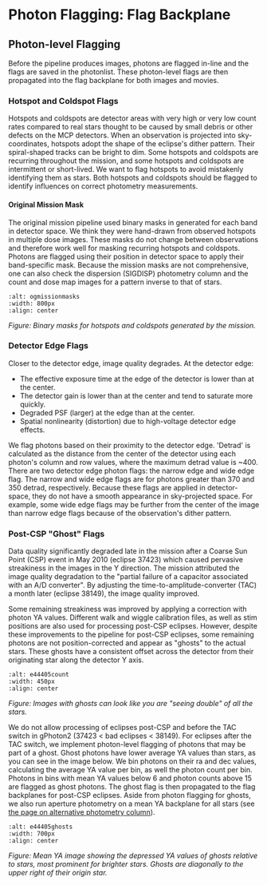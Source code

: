 # Photon Flagging: Flag Backplane 

## Photon-level Flagging 
Before the pipeline produces images, photons are flagged in-line and the flags are saved in the photonlist. These photon-level flags are then propagated into the flag backplane for both images and movies. 

### Hotspot and Coldspot Flags

Hotspots and coldspots are detector areas with very high or very low count rates compared to real stars thought to be caused by small debris or other defects on the MCP detectors. When an observation is projected into sky-coordinates, hotspots adopt the shape of the eclipse's dither pattern. Their spiral-shaped tracks can be bright to dim. Some hotspots and coldspots are recurring throughout the mission, and some hotspots and coldspots are intermittent or short-lived. We want to flag hotspots to avoid mistakenly identifying them as stars. Both hotspots and coldspots should be flagged to identify influences on correct photometry measurements. 

#### Original Mission Mask 
 
The original mission pipeline used binary masks in generated for each band in detector space. We think they were hand-drawn from observed hotspots in multiple dose images. These masks do not change between observations and therefore work well for masking recurring hotspots and coldspots. Photons are flagged using their position in detector space to apply their band-specific mask. Because the mission masks are not comprehensive, one can also check the dispersion (SIGDISP) photometry column and the count and dose map images for a pattern inverse to that of stars. 

```{image} figures/missionmasks.png
:alt: ogmissionmasks
:width: 800px
:align: center
```
*Figure: Binary masks for hotspots and coldspots generated by the mission.*

### Detector Edge Flags 

Closer to the detector edge, image quality degrades. At the detector edge: 
* The effective exposure time at the edge of the detector is lower than at the center.
* The detector gain is lower than at the center and tend to saturate more quickly. 
* Degraded PSF (larger) at the edge than at the center. 
* Spatial nonlinearity (distortion) due to high-voltage detector edge effects. 

We flag photons based on their proximity to the detector edge. 'Detrad' is calculated as the distance from the center of the detector using each photon's column and row values, where the maximum detrad value is ~400. There are two detector edge photon flags: the narrow edge and wide edge flag. The narrow and wide edge flags are for photons greater than 370 and 350 detrad, respectively. Because these flags are applied in detector-space, they do not have a smooth appearance in sky-projected space. For example, some wide edge flags may be further from the center of the image than narrow edge flags because of the observation's dither pattern. 

### Post-CSP "Ghost" Flags

Data quality significantly degraded late in the mission after a Coarse Sun Point (CSP) event in May 2010 (eclipse 37423) which caused pervasive streakiness in the images in the Y direction. The mission attributed the image quality degradation to the "partial failure of a capacitor associated with an A/D converter". By adjusting the time-to-amplitude-converter (TAC) a month later (eclipse 38149), the image quality improved. 

Some remaining streakiness was improved by applying a correction with photon YA values. Different walk and wiggle calibration files, as well as stim positions are also used for processing post-CSP eclipses. However, despite these improvements to the pipeline for post-CSP eclipses, some remaining photons are not position-corrected and appear as "ghosts" to the actual stars. These ghosts have a consistent offset across the detector from their originating star along the detector Y axis. 

```{image} figures/cnt_e44405.png
:alt: e44405count
:width: 450px
:align: center
```
*Figure: Images with ghosts can look like you are "seeing double" of all the stars.*

We do not allow processing of eclipses post-CSP and before the TAC switch in gPhoton2 (37423 < bad eclipses < 38149). For eclipses after the TAC switch, we implement photon-level flagging of photons that may be part of a ghost. Ghost photons have lower average YA values than stars, as you can see in the image below. We bin photons on their ra and dec values, calculating the average YA value per bin, as well the photon count per bin. Photons in bins with mean YA values below 6 and photon counts above 15 are flagged as ghost photons. The ghost flag is then propagated to the flag backplanes for post-CSP eclipses. Aside from photon flagging for ghosts, we also run aperture photometry on a mean YA backplane for all stars (see [the page on alternative photometry column](alt_photom_cols)). 


```{image} figures/exampleghosts.png
:alt: e44405ghosts
:width: 700px
:align: center
```
*Figure: Mean YA image showing the depressed YA values of ghosts relative to stars, most prominent for brighter stars. Ghosts are diagonally to the upper right of their origin star.*

